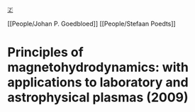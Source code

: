 [🇿](zotero://select/groups/5447686/items/7JKDQSZ6)

[[People/Johan P. Goedbloed]] [[People/Stefaan Poedts]] 
# Principles of magnetohydrodynamics: with applications to laboratory and astrophysical plasmas (2009)

